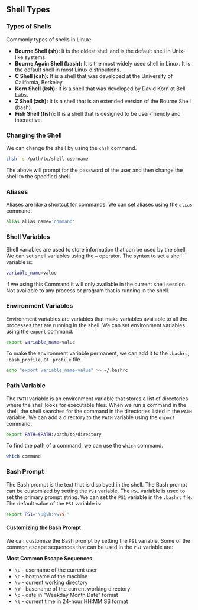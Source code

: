 ## Shell Types

### Types of Shells

Commonly types of shells in Linux:
- **Bourne Shell (sh):** It is the oldest shell and is the default shell in Unix-like systems.
- **Bourne Again Shell (bash):** It is the most widely used shell in Linux. It is the default shell in most Linux distributions.
- **C Shell (csh):** It is a shell that was developed at the University of California, Berkeley.
- **Korn Shell (ksh):** It is a shell that was developed by David Korn at Bell Labs.
- **Z Shell (zsh):** It is a shell that is an extended version of the Bourne Shell (bash).
- **Fish Shell (fish):** It is a shell that is designed to be user-friendly and interactive.

### Changing the Shell

We can change the shell by using the `chsh` command.
```bash
chsh -s /path/to/shell username
```
The above will prompt for the password of the user and then change the shell to the specified shell.

### Aliases

Aliases are like a shortcut for commands. We can set aliases using the `alias` command. 

```bash
alias alias_name='command'
```

### Shell Variables

Shell variables are used to store information that can be used by the shell. We can set shell variables using the `=` operator. The syntax to set a shell variable is:

```bash
variable_name=value
```
if we using this Command it will only available in the current shell session. Not available to any process or program that is running in the shell.

### Environment Variables

Environment variables are variables that make variables available to all the processes that are running in the shell. We can set environment variables using the `export` command.

```bash
export variable_name=value
```
To make the environment variable permanent, we can add it to the `.bashrc`, `.bash_profile`, or `.profile` file.

```bash
echo "export variable_name=value" >> ~/.bashrc
```

### Path Variable

The `PATH` variable is an environment variable that stores a list of directories where the shell looks for executable files. When we run a command in the shell, the shell searches for the command in the directories listed in the `PATH` variable. We can add a directory to the `PATH` variable using the `export` command.

```bash
export PATH=$PATH:/path/to/directory
```
To find the path of a command, we can use the `which` command.

```bash
which command
```
### Bash Prompt

The Bash prompt is the text that is displayed in the shell. The Bash prompt can be customized by setting the `PS1` variable. The `PS1` variable is used to set the primary prompt string. We can set the `PS1` variable in the `.bashrc` file. The default value of the `PS1` variable is:

```bash
export PS1="\u@\h:\w\$ "
```

#### Customizing the Bash Prompt

We can customize the Bash prompt by setting the `PS1` variable. Some of the common escape sequences that can be used in the `PS1` variable are:

**Most Common Escape Sequences:**

- `\u` - username of the current user
- `\h` - hostname of the machine
- `\w` - current working directory
- `\W` - basename of the current working directory
- `\d` - date in "Weekday Month Date" format
- `\t` - current time in 24-hour HH:MM:SS format